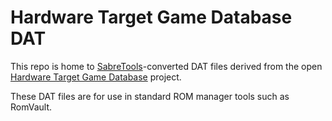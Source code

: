 # Hardware Target Game Database DAT

This repo is home to [SabreTools](https://github.com/SabreTools/SabreTools)-converted DAT files derived from the open [Hardware Target Game Database](https://github.com/frederic-mahe/Hardware-Target-Game-Database) project.

These DAT files are for use in standard ROM manager tools such as RomVault.
